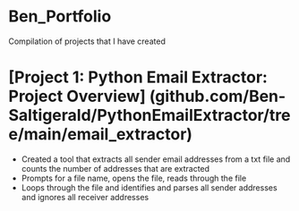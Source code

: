 # Ben_Portfolio
Compilation of projects that I have created 

# [Project 1: Python Email Extractor: Project Overview] (github.com/Ben-Saltigerald/PythonEmailExtractor/tree/main/email_extractor)

- Created a tool that extracts all sender email addresses from a txt file and counts the number of addresses that are extracted 
- Prompts for a file name, opens the file, reads through the file 
- Loops through the file and identifies and parses all sender addresses and ignores all receiver addresses
